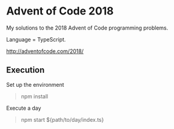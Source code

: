 # Advent of Code 2018

My solutions to the 2018 Advent of Code programming problems.

Language = TypeScript.

http://adventofcode.com/2018/

## Execution

Set up the environment

> npm install

Execute a day

> npm start ${path/to/day/index.ts}
